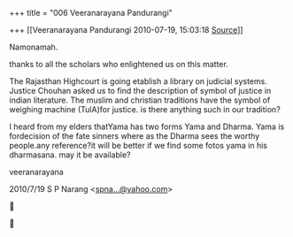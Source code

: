 +++
title = "006 Veeranarayana Pandurangi"

+++
[[Veeranarayana Pandurangi	2010-07-19, 15:03:18 [Source](https://groups.google.com/g/bvparishat/c/lBdT8dtF428)]]



Namonamah.

thanks to all the scholars who enlightened us on this matter.



The Rajasthan Highcourt is going etablish a library on judicial systems. Justice Chouhan asked us to find the description of symbol of justice in indian literature. The muslim and christian traditions have the symbol of weighing machine (TulA)for justice. is there anything such in our tradition?



I heard from my elders thatYama has two forms Yama and Dharma. Yama is fordecision of the fate sinners where as the Dharma sees the worthy people.any reference?it will be better if we find some fotos yama in his dharmasana. may it be available?  

veeranarayana  

2010/7/19 S P Narang \<[spna...@yahoo.com]()\>





